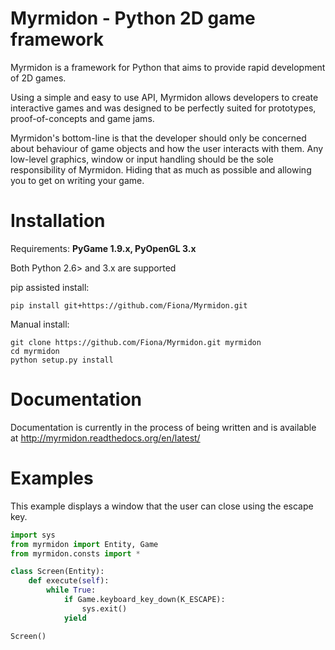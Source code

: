 Myrmidon - Python 2D game framework
===================================

Myrmidon is a framework for Python that aims to provide rapid development of 2D
games.

Using a simple and easy to use API, Myrmidon allows developers to create 
interactive games and was designed to be perfectly suited for prototypes, 
proof-of-concepts and game jams.

Myrmidon's bottom-line is that the developer should only be concerned about 
behaviour of game objects and how the user interacts with them. Any low-level 
graphics, window or input handling should be the sole responsibility of 
Myrmidon. Hiding that as much as possible and allowing you to get on writing 
your game.


Installation
============

Requirements: **PyGame 1.9.x, PyOpenGL 3.x** 

Both Python 2.6> and 3.x are supported

pip assisted install:

    pip install git+https://github.com/Fiona/Myrmidon.git
    
Manual install:

    git clone https://github.com/Fiona/Myrmidon.git myrmidon
    cd myrmidon
    python setup.py install


Documentation
=============

Documentation is currently in the process of being written and is available at http://myrmidon.readthedocs.org/en/latest/

Examples
========

This example displays a window that the user can close using the escape key.

```python
import sys
from myrmidon import Entity, Game
from myrmidon.consts import *

class Screen(Entity):
    def execute(self):
        while True:
            if Game.keyboard_key_down(K_ESCAPE):
                sys.exit()
            yield

Screen()
```

